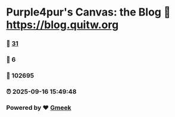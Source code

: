 # Purple4pur's Canvas: the Blog :link: https://blog.quitw.org 
### :page_facing_up: [31](https://blog.quitw.org/tag.html) 
### :speech_balloon: 6 
### :hibiscus: 102695 
### :alarm_clock: 2025-09-16 15:49:48 
### Powered by :heart: [Gmeek](https://github.com/Meekdai/Gmeek)

